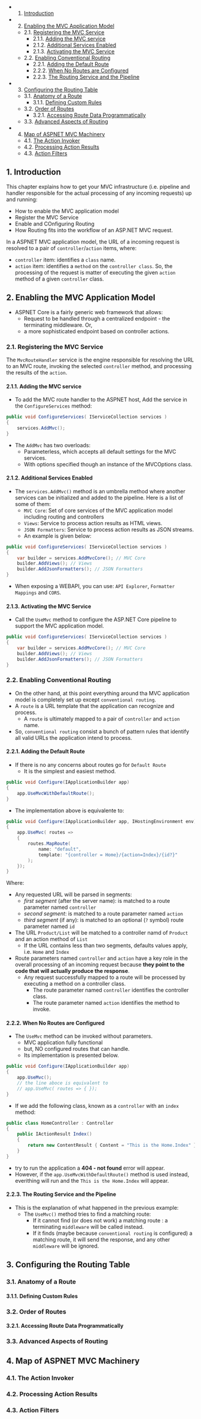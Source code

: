 <!-- vscode-markdown-toc -->
* 1. [Introduction](#Introduction)
* 2. [Enabling the MVC Application Model](#EnablingtheMVCApplicationModel)
	* 2.1. [Registering the MVC Service](#RegisteringtheMVCService)
		* 2.1.1. [Adding the MVC service](#AddingtheMVCservice)
		* 2.1.2. [Additional Services Enabled](#AdditionalServicesEnabled)
		* 2.1.3. [Activating the MVC Service](#ActivatingtheMVCService)
	* 2.2. [Enabling Conventional Routing](#EnablingConventionalRouting)
		* 2.2.1. [Adding the Default Route](#AddingtheDefaultRoute)
		* 2.2.2. [When No Routes are Configured](#WhenNoRoutesareConfigured)
		* 2.2.3. [The Routing Service and the Pipeline](#TheRoutingServiceandthePipeline)
* 3. [Configuring the Routing Table](#ConfiguringtheRoutingTable)
	* 3.1. [Anatomy of a Route](#AnatomyofaRoute)
		* 3.1.1. [Defining Custom Rules](#DefiningCustomRules)
	* 3.2. [Order of Routes](#OrderofRoutes)
		* 3.2.1. [Accessing Route Data Programmatically](#AccessingRouteDataProgrammatically)
	* 3.3. [Advanced Aspects of Routing](#AdvancedAspectsofRouting)
* 4. [Map of ASPNET MVC Machinery](#MapofASPNETMVCMachinery)
	* 4.1. [The Action Invoker](#TheActionInvoker)
	* 4.2. [Processing Action Results](#ProcessingActionResults)
	* 4.3. [Action Filters](#ActionFilters)

<!-- vscode-markdown-toc-config
	numbering=true
	autoSave=true
	/vscode-markdown-toc-config -->
<!-- /vscode-markdown-toc -->

##  1. <a name='Introduction'></a>Introduction
This chapter explains how to get your MVC infrastructure (i.e. pipeline and handler responsible for the actual processing of any incoming requests) up and running:
- How to enable the MVC application model
- Register the MVC Service
- Enable and COnfiguring Routing
- How Routing fits into the workflow of an ASP.NET MVC request.

In a ASPNET MVC application model, the URL of a incoming request is resolved to a pair of `controller`/`action` items, where:
- `controller` item:  identifies a `class` name.
- `action` item: identifies a `method` on the `controller class`.
So, the processing of the request is matter of executing the given `action` method of a given `controller` class.

##  2. <a name='EnablingtheMVCApplicationModel'></a>Enabling the MVC Application Model
- ASPNET Core is a fairly generic web framework that allows:
  - Request to be handled through a centralized endpoint - the terminating middleware. Or,
  - a more sophisticated endpoint based on controller actions.
###  2.1. <a name='RegisteringtheMVCService'></a>Registering the MVC Service

The `MvcRouteHandler` service is the engine responsible for resolving the URL to an MVC route, invoking the selected `controller` method, and processing the results of the `action`.

####  2.1.1. <a name='AddingtheMVCservice'></a>Adding the MVC service

- To add the MVC route handler to the ASPNET host, Add the service in the `ConfigureServices` method:

``` cs
public void ConfigureServices( IServiceCollection services )
{
	services.AddMvc();
}
```

- The `AddMvc` has two overloads:
  - Parameterless, which accepts all default settings for the MVC services.
  - With options specified though an instance of the MVCOptions class.

####  2.1.2. <a name='AdditionalServicesEnabled'></a>Additional Services Enabled

- The `services.AddMvc()` method is an umbrella method where another services can be initialized and added to the pipeline. Here is a list of some of them:
  - `MVC Core`: Set of core services of the MVC application model including routing and controllers
  - `Views`: Service to process action results as HTML views.
  - `JSON Formatters`: Service to process action results as JSON streams.
  - An example is given below:

``` cs
public void ConfigureServices( IServiceCollection services )
{
	var builder = services.AddMvcCore(); // MVC Core
	builder.AddViews(); // Views
	builder.AddJsonFormatters(); // JSON Formatters
}
```

- When exposing a WEBAPI, you can use: `API Explorer`, `Formatter Mappings` and `CORS`.


####  2.1.3. <a name='ActivatingtheMVCService'></a>Activating the MVC Service

- Call the `UseMvc` method to configure the ASP.NET Core pipeline to support the MVC application model.

``` cs
public void ConfigureServices( IServiceCollection services )
{
	var builder = services.AddMvcCore(); // MVC Core
	builder.AddViews(); // Views
	builder.AddJsonFormatters(); // JSON Formatters
}
```

###  2.2. <a name='EnablingConventionalRouting'></a>Enabling Conventional Routing

- On the other hand, at this point everything around tha MVC application model is completely set up except `conventional routing`.
- A `route` is a URL template that the application can recognize and process.
  - A `route` is ultimately mapped to a pair of `controller` and `action` name.
- So, `conventional routing` consist a bunch of pattern rules that identify all valid URLs the application intend to process.

####  2.2.1. <a name='AddingtheDefaultRoute'></a>Adding the Default Route
- If there is no any concerns about routes go for `Default Route`
  - It is the simplest and easiest method.

``` cs
public void Configure(IApplicationBuilder app)
{
	app.UseMvcWithDefaultRoute();
}
```

- The implementation above is equivalente to: 

``` cs
public void Configure(IApplicationBuilder app, IHostingEnvironment env)
{           
    app.UseMvc( routes =>
    {
        routes.MapRoute(
            name: "default",
            template: "{controller = Home}/{action=Index}/{id?}"
        );
    });
}
```

Where:
- Any requested URL will be parsed in segments:
  - *first segment* (after the server name): is matched to a route parameter named `controller`
  - *second segment*: is matched to a route parameter named `action`
  - *third segment* (if any): is matched to an optional (`?` symbol) route parameter named `id`
- The URL `Product/List` will be matched to a controller namd of `Product` and an action method of `List`
  - If the URL contains less than two segments, defaults values apply, i.e. `Home` and `Index`
- Route parameters named `controller` and `action` have a key role in the overall processing of an incoming request because **they point to the code that will actually produce the response**.
  - Any request successfully mapped to a route will be processed by executing a method on a controller class.
    - The route parameter named `controller` identifies the controller class.
    - The route parameter named `action` identifies the method to invoke.


####  2.2.2. <a name='WhenNoRoutesareConfigured'></a>When No Routes are Configured
- The `UseMvc` method can be invoked without parameters.
	- MVC application fully functional
	- but, NO configured routes that can handle.
	- Its implementation is presented below.


``` cs
public void Configure(IApplicationBuilder app)
{
	app.UseMvc();
	// the line aboce is equivalent to 
	// app.UseMvc( routes => { });
}
```

- If we add the following class, known as a `controller` with an `index` method:

``` cs
public class HomeController : Controller
{
    public IActionResult Index()
    {
        return new ContentResult { Content = "This is the Home.Index" };
    }        
}
```
- try to run the application a **404 - not found** error will appear.
- However, if the `app.UseMvcWithDefaultRoute()` method is used instead, everithing will run and the `This is the Home.Index` will appear.


####  2.2.3. <a name='TheRoutingServiceandthePipeline'></a>The Routing Service and the Pipeline

- This is the explanation of what happened in the previous example:
  - The `UseMvc()` method tries to find a matching route:
    - If it cannot find (or does not work) a matching route : a terminating `middleware` will be called instead.
    - If it finds (maybe because `conventional routing` is configured) a matching route, it will send the response, and any other `middleware` will be ignored.


##  3. <a name='ConfiguringtheRoutingTable'></a>Configuring the Routing Table

###  3.1. <a name='AnatomyofaRoute'></a>Anatomy of a Route

####  3.1.1. <a name='DefiningCustomRules'></a>Defining Custom Rules

###  3.2. <a name='OrderofRoutes'></a>Order of Routes

####  3.2.1. <a name='AccessingRouteDataProgrammatically'></a>Accessing Route Data Programmatically

###  3.3. <a name='AdvancedAspectsofRouting'></a>Advanced Aspects of Routing

##  4. <a name='MapofASPNETMVCMachinery'></a>Map of ASPNET MVC Machinery

###  4.1. <a name='TheActionInvoker'></a>The Action Invoker

###  4.2. <a name='ProcessingActionResults'></a>Processing Action Results

###  4.3. <a name='ActionFilters'></a>Action Filters